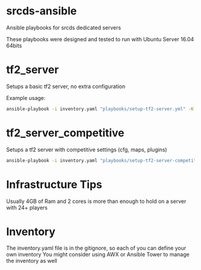 # srcds-ansible
Ansible playbooks for srcds dedicated servers

These playbooks were designed and tested to run with Ubuntu Server 16.04 64bits   
# tf2_server

Setups a basic tf2 server, no extra configuration

Example usage:

```bash
ansible-playbook -i inventory.yaml "playbooks/setup-tf2-server.yml" -K
```

# tf2_server_competitive

Setups a tf2 server with competitive settings (cfg, maps, plugins)

```bash
ansible-playbook -i inventory.yaml "playbooks/setup-tf2-server-competitive.yml" -K
```

# Infrastructure Tips

Usually 4GB of Ram and 2 cores is more than enough to hold on a server with 24+ players


# Inventory

The inventory.yaml file is in the gitignore, so each of you can define your own inventory
You might consider using AWX or Ansible Tower to manage the inventory as well